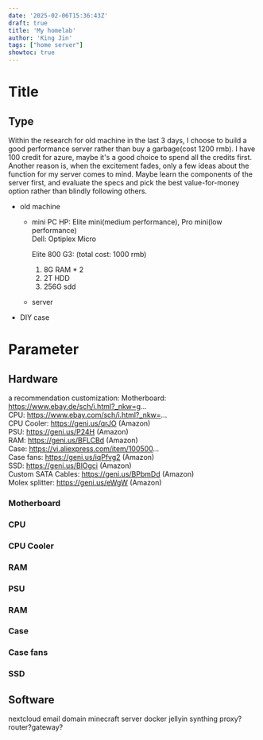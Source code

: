 ```yaml
---
date: '2025-02-06T15:36:43Z'
draft: true
title: 'My homelab'
author: 'King Jin'
tags: ["home server"]
showtoc: true
---
```


# Title


## Type
Within the research for old machine in the last 3 days, I choose to build a good performance server rather than buy a garbage(cost 1200 rmb). I have 100 credit for azure, maybe it's a good choice to spend all the credits first. Another reason is, when the excitement fades, only a few ideas about the function for my server comes to mind. Maybe learn the components of the server first, and evaluate the specs and pick the best value-for-money option rather than blindly following others. 

- old machine
    - mini PC
        HP: Elite mini(medium performance), Pro mini(low performance)   
        Dell: Optiplex Micro   

        Elite 800 G3: (total cost: 1000 rmb)
        1. 8G RAM * 2
        2. 2T HDD
        3. 256G sdd

    - server
    
- DIY case

# Parameter

## Hardware
a recommendation customization:
Motherboard: https://www.ebay.de/sch/i.html?_nkw=g...   
CPU: https://www.ebay.com/sch/i.html?_nkw=...  
CPU Cooler: https://geni.us/qrJO (Amazon)   
PSU: https://geni.us/P24H (Amazon)   
RAM: https://geni.us/BFLCBd (Amazon)   
Case: https://vi.aliexpress.com/item/100500...   
Case fans: https://geni.us/iqPfvg2 (Amazon)    
SSD: https://geni.us/BlOgci (Amazon)    
Custom SATA Cables: https://geni.us/BPbmDd (Amazon)   
Molex splitter: https://geni.us/eWgW (Amazon)    

### Motherboard
### CPU
### CPU Cooler
### RAM
### PSU
### RAM
### Case
### Case fans
### SSD


## Software
nextcloud
email domain
minecraft server
docker
jellyin
synthing
proxy?router?gateway?